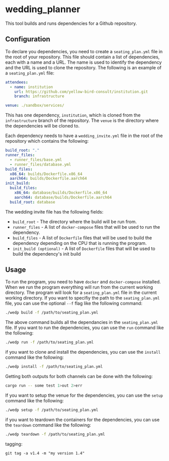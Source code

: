 # wedding_planner
This tool builds and runs dependencies for a Github repository. 

## Configuration
To declare you dependencies, you need 
to create a ```seating_plan.yml``` file in the root of your repository. 
This file should contain a list of dependencies, each with a name and a URL. 
The name is used to identify the dependency and the URL is used to clone the repository. 
The following is an example of a ```seating_plan.yml``` file:

```yaml
attendees:
  - name: institution
    url: https://github.com/yellow-bird-consult/institution.git
    branch: infrastructure

venue: ./sandbox/services/
```
This has one dependency, ```institution```, which is cloned from the ```infrastructure``` branch of 
the repository. The ```venue``` is the directory where the dependencies will be cloned to.

Each dependency needs to have a ```wedding_invite.yml``` file in the root of the repository which
contains the following:

```yaml
build_root: "."
runner_files:
  - runner_files/base.yml
  - runner_files/database.yml
build_files:
  x86_64: builds/Dockerfile.x86_64
  aarch64: builds/Dockerfile.aarch64
init_build:
  build_files:
    x86_64: database/builds/Dockerfile.x86_64
    aarch64: database/builds/Dockerfile.aarch64
  build_root: database
```
The wedding invite file has the following fields:

* ```build_root``` - The directory where the build will be run from.
* ```runner_files``` - A list of ```docker-compose``` files that will be used to run the dependency.
* ```build_files``` - A list of ```Dockerfile``` files that will be used to build the dependency
depending on the CPU that is running the program.
* ```init_build (optional)``` - A list of ```Dockerfile``` files that will be used to build the 
dependency's init build


## Usage
To run the program, you need to have ```docker``` and ```docker-compose``` installed. When we run the
program everything will run from the current working directory. The program will look for a 
```seating_plan.yml``` file in the current working directory. If you want to specifiy the path to the
```seating_plan.yml``` file, you can use the optional ```--f``` flag like the following command:

```bash
./wedp build -f /path/to/seating_plan.yml
```
The above command builds all the dependancies in the ```seating_plan.yml``` file. If you want to
run the dependencies, you can use the ```run``` command like the following:

```bash
./wedp run -f /path/to/seating_plan.yml
```

if you want to clone and install the dependencies, you can use the ```install``` command like the
following:

```bash
./wedp install -f /path/to/seating_plan.yml
```
Getting both outputs for both channels can be done with the following:

```bash
cargo run -- some test 1>out 2>err
```

If you want to setup the venue for the dependencies, you can use the ```setup``` command like the
following:

```bash
./wedp setup -f /path/to/seating_plan.yml
```

if you want to teardown the containers for the dependencies, you can use the ```teardown``` command
like the following:

```bash
./wedp teardown -f /path/to/seating_plan.yml
```

tagging:
```
git tag -a v1.4 -m "my version 1.4"
```